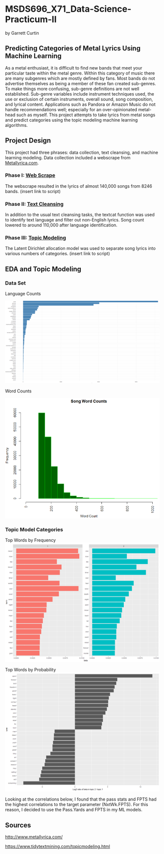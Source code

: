 # MSDS696_X71_Data-Science-Practicum-II

by Garrett Curtin

## Predicting Categories of Metal Lyrics Using Machine Learning

As a metal enthusiast, it is difficult to find new bands that meet your particular taste within the metal genre.  Within this category of music there are many subgenres which are mostly defined by fans.  Most bands do not advertise themselves as being a member of these fan created sub-genres.  To make things more confusing, sub-genre definitions are not well established.  Sub-genre variables include instrument techniques used, the use or exclusion of certain instruments, overall sound, song composition, and lyrical content. Applications such as Pandora or Amazon Music do not handle recommendations well; especially for an over-opinionated metal-head such as myself.  This project attempts to take lyrics from metal songs and predict categories using the topic modeling machine learning algorithms.

## Project Design

This project had three phrases: data collection, text cleansing, and machine learning modeling.  Data collection included a webscrape from [Metallyrica.com](http://www.metallyrica.com/).  

### Phase I: [Web Scrape](https://github.com/gMSDS696_X71_Data-Science-Practicum-II/blob/master/metallyrica_scrape.R)

The webscrape resulted in the lyrics of almost 140,000 songs from 8246 bands. (insert link to script)

### Phase II: [Text Cleansing](https://github.com/gMSDS696_X71_Data-Science-Practicum-II/blob/master/cleanse_and_model.R)

In addition to the usual text cleansing tasks, the textcat function was used to identify text language and filter out non-English lyrics.  Song count lowered to around 110,000 after language identification.

### Phase III: [Topic Modeling](https://github.com/gMSDS696_X71_Data-Science-Practicum-II/blob/master/cleanse_and_model.R)

The Latent Dirichlet allocation model was used to separate song lyrics into various numbers of categories.  (insert link to script)

## EDA and Topic Modeling

### Data Set

Language Counts

![Lang Counts](https://github.com/gcurtin84/MSDS696_X71_Data-Science-Practicum-II/blob/master/language_barplot.png)

Word Counts

![Word Counts](https://github.com/gcurtin84/MSDS696_X71_Data-Science-Practicum-II/blob/master/Word_Counts.png)

### Topic Model Categories

Top Words by Frequency
![Top Words](https://github.com/gcurtin84/MSDS696_X71_Data-Science-Practicum-II/blob/master/Cat_Top_Words.png)

Top Words by Probability
![Most Probable Words](https://github.com/gcurtin84/MSDS696_X71_Data-Science-Practicum-II/blob/master/Cat_Word_Probability.png)


Looking at the correlations below, I found that the pass stats and FPTS had the highest correlations to the target parameter (NxtWk.FPTS).  For this reason, I decided to use the Pass.Yards and FPTS in my ML models.

## Sources

http://www.metallyrica.com/

https://www.tidytextmining.com/topicmodeling.html
